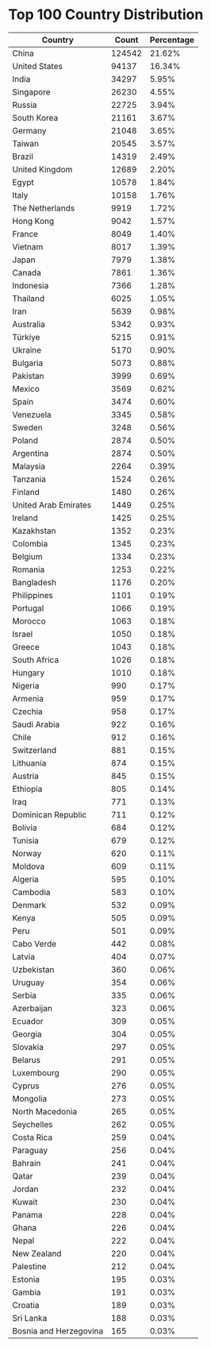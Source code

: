 # Top 100 Country Distribution
| Country | Count | Percentage |
|----|----|----|
| China | 124542 | 21.62% |
| United States | 94137 | 16.34% |
| India | 34297 | 5.95% |
| Singapore | 26230 | 4.55% |
| Russia | 22725 | 3.94% |
| South Korea | 21161 | 3.67% |
| Germany | 21048 | 3.65% |
| Taiwan | 20545 | 3.57% |
| Brazil | 14319 | 2.49% |
| United Kingdom | 12689 | 2.20% |
| Egypt | 10578 | 1.84% |
| Italy | 10158 | 1.76% |
| The Netherlands | 9919 | 1.72% |
| Hong Kong | 9042 | 1.57% |
| France | 8049 | 1.40% |
| Vietnam | 8017 | 1.39% |
| Japan | 7979 | 1.38% |
| Canada | 7861 | 1.36% |
| Indonesia | 7366 | 1.28% |
| Thailand | 6025 | 1.05% |
| Iran | 5639 | 0.98% |
| Australia | 5342 | 0.93% |
| Türkiye | 5215 | 0.91% |
| Ukraine | 5170 | 0.90% |
| Bulgaria | 5073 | 0.88% |
| Pakistan | 3999 | 0.69% |
| Mexico | 3569 | 0.62% |
| Spain | 3474 | 0.60% |
| Venezuela | 3345 | 0.58% |
| Sweden | 3248 | 0.56% |
| Poland | 2874 | 0.50% |
| Argentina | 2874 | 0.50% |
| Malaysia | 2264 | 0.39% |
| Tanzania | 1524 | 0.26% |
| Finland | 1480 | 0.26% |
| United Arab Emirates | 1449 | 0.25% |
| Ireland | 1425 | 0.25% |
| Kazakhstan | 1352 | 0.23% |
| Colombia | 1345 | 0.23% |
| Belgium | 1334 | 0.23% |
| Romania | 1253 | 0.22% |
| Bangladesh | 1176 | 0.20% |
| Philippines | 1101 | 0.19% |
| Portugal | 1066 | 0.19% |
| Morocco | 1063 | 0.18% |
| Israel | 1050 | 0.18% |
| Greece | 1043 | 0.18% |
| South Africa | 1026 | 0.18% |
| Hungary | 1010 | 0.18% |
| Nigeria | 990 | 0.17% |
| Armenia | 959 | 0.17% |
| Czechia | 958 | 0.17% |
| Saudi Arabia | 922 | 0.16% |
| Chile | 912 | 0.16% |
| Switzerland | 881 | 0.15% |
| Lithuania | 874 | 0.15% |
| Austria | 845 | 0.15% |
| Ethiopia | 805 | 0.14% |
| Iraq | 771 | 0.13% |
| Dominican Republic | 711 | 0.12% |
| Bolivia | 684 | 0.12% |
| Tunisia | 679 | 0.12% |
| Norway | 620 | 0.11% |
| Moldova | 609 | 0.11% |
| Algeria | 595 | 0.10% |
| Cambodia | 583 | 0.10% |
| Denmark | 532 | 0.09% |
| Kenya | 505 | 0.09% |
| Peru | 501 | 0.09% |
| Cabo Verde | 442 | 0.08% |
| Latvia | 404 | 0.07% |
| Uzbekistan | 360 | 0.06% |
| Uruguay | 354 | 0.06% |
| Serbia | 335 | 0.06% |
| Azerbaijan | 323 | 0.06% |
| Ecuador | 309 | 0.05% |
| Georgia | 304 | 0.05% |
| Slovakia | 297 | 0.05% |
| Belarus | 291 | 0.05% |
| Luxembourg | 290 | 0.05% |
| Cyprus | 276 | 0.05% |
| Mongolia | 273 | 0.05% |
| North Macedonia | 265 | 0.05% |
| Seychelles | 262 | 0.05% |
| Costa Rica | 259 | 0.04% |
| Paraguay | 256 | 0.04% |
| Bahrain | 241 | 0.04% |
| Qatar | 239 | 0.04% |
| Jordan | 232 | 0.04% |
| Kuwait | 230 | 0.04% |
| Panama | 228 | 0.04% |
| Ghana | 226 | 0.04% |
| Nepal | 222 | 0.04% |
| New Zealand | 220 | 0.04% |
| Palestine | 212 | 0.04% |
| Estonia | 195 | 0.03% |
| Gambia | 191 | 0.03% |
| Croatia | 189 | 0.03% |
| Sri Lanka | 188 | 0.03% |
| Bosnia and Herzegovina | 165 | 0.03% |
